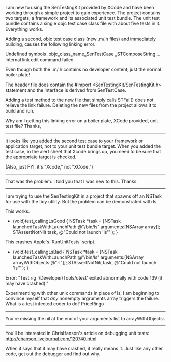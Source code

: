 I am new to using the SenTestingKit provided by XCode and have been working through a simple project to gain experience.  The project contains two targets; a framework and its associated unit test bundle.  The unit test bundle contains a single objc test case class file with about five tests in it.  Everything works.

Adding a second, objc test case class (new .m/.h files) and immediately building, causes the following linking error.
     
Undefined symbols
  .objc_class_name_SenTestCase
  _STComposeString
  ...
  internal link edit command failed

Even though both the .m/.h contains no developer content; just the normal boiler plate!

The header file does contain the #import <SenTestingKit/SenTestingKit.h> statement and the interface is derived from SenTestCase.

Adding a test method to the new file that simply calls STFail() does not relieve the link failure.
Deleting the new files from the project allows it to build and run.

Why am I getting this linking error on a boiler plate, XCode provided, unit test file?
Thanks,

----

It looks like you added the second test case to your framework or application target, not to your unit test bundle target.  When you added the test case, in the alert sheet that Xcode brings up, you need to be sure that the appropriate target is checked.

(Also, just FYI, it's "Xcode," not "XCode.")

----

That was the problem.  I told you that I was new to this.  Thanks.

----

I am trying to use the SenTestingKit in a project that spawns off an NSTask for use with the tidy utility.  But the problem can be demonstrated with ls.

This works.
    
- (void)test_callingLsGood
{
    NSTask *task = [NSTask launchedTaskWithLaunchPath:@"/bin/ls" arguments:[NSArray array]];
    STAssertNotNil( task, @"Could not launch 'ls'" );
}


This crashes Apple's 'RunUnitTests' script.
    
- (void)test_callingLsBad
{
    NSTask *task = [NSTask launchedTaskWithLaunchPath:@"/bin/ls" arguments:[NSArray arrayWithObjects:@"-l"]];
    STAssertNotNil( task, @"Could not launch 'ls'" );
}

Error: "Test rig '/Developer/Tools/otest' exited abnormally with code 139 (it may have crashed)."



Experimenting with other unix commands in place of ls, I am beginning to convince myself that _any_ nonempty argruments array triggers the failure.  What is a test infected coder to do?
PriceRingo

----
You're missing the     nil at the end of your arguments list to     arrayWithObjects:.

----
You'll be interested in ChrisHanson's article on debugging unit tests: http://chanson.livejournal.com/120740.html

When it says that it may have crashed, it really means it. Just like any other code, get out the debugger and find out why.
